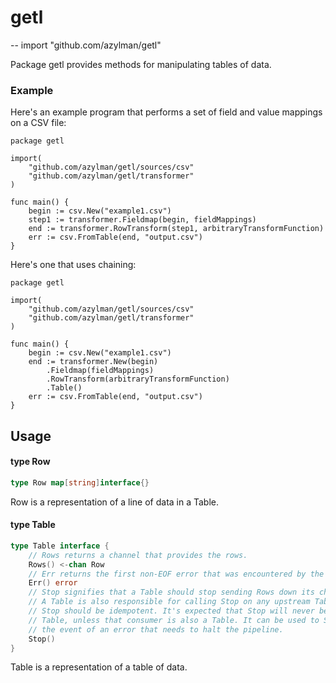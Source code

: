 # getl
--
    import "github.com/azylman/getl"

Package getl provides methods for manipulating tables of data.


### Example

Here's an example program that performs a set of field and value mappings on a
CSV file:

    package getl

    import(
    	"github.com/azylman/getl/sources/csv"
    	"github.com/azylman/getl/transformer"
    )

    func main() {
    	begin := csv.New("example1.csv")
    	step1 := transformer.Fieldmap(begin, fieldMappings)
    	end := transformer.RowTransform(step1, arbitraryTransformFunction)
    	err := csv.FromTable(end, "output.csv")
    }

Here's one that uses chaining:

    package getl

    import(
    	"github.com/azylman/getl/sources/csv"
    	"github.com/azylman/getl/transformer"
    )

    func main() {
    	begin := csv.New("example1.csv")
    	end := transformer.New(begin)
    		.Fieldmap(fieldMappings)
    		.RowTransform(arbitraryTransformFunction)
    		.Table()
    	err := csv.FromTable(end, "output.csv")
    }

## Usage

#### type Row

```go
type Row map[string]interface{}
```

Row is a representation of a line of data in a Table.

#### type Table

```go
type Table interface {
	// Rows returns a channel that provides the rows.
	Rows() <-chan Row
	// Err returns the first non-EOF error that was encountered by the Table.
	Err() error
	// Stop signifies that a Table should stop sending Rows down its channel.
	// A Table is also responsible for calling Stop on any upstream Tables it knows about.
	// Stop should be idempotent. It's expected that Stop will never be called by a consumer of a
	// Table, unless that consumer is also a Table. It can be used to Stop all upstream Tables in
	// the event of an error that needs to halt the pipeline.
	Stop()
}
```

Table is a representation of a table of data.
